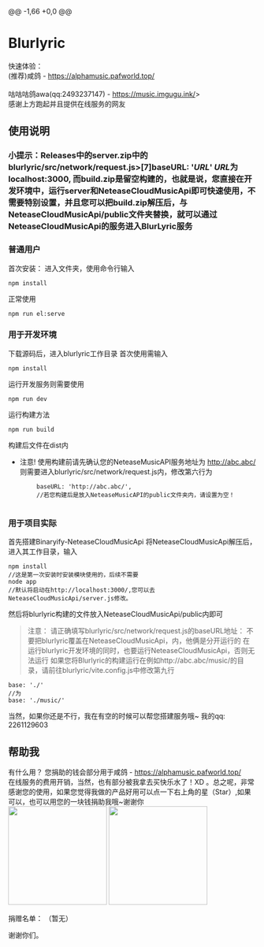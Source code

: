 @@ -1,66 +0,0 @@
# Blurlyric

快速体验：<br>
<a herf="https://alphamusic.pafworld.top/">(推荐)咸鸽 - https://alphamusic.pafworld.top/</a><br>
<br>
<a herf="https://music.imgugu.ink/">咕咕咕鸽awa(qq:2493237147) - https://music.imgugu.ink/</a>><br>
感谢上方跑起并且提供在线服务的网友

## 使用说明
### 小提示：Releases中的server.zip中的blurlyric/src/network/request.js>[7]baseURL: '*URL*' *URL*为localhost:3000, 而build.zip是留空构建的，也就是说，您直接在开发环境中，运行server和NeteaseCloudMusicApi即可快速使用，不需要特别设置，并且您可以把build.zip解压后，与NeteaseCloudMusicApi/public文件夹替换，就可以通过NeteaseCloudMusicApi的服务进入BlurLyric服务

### 普通用户
首次安装： 进入文件夹，使用命令行输入
```
npm install
```
正常使用
```
npm run el:serve
```

### 用于开发环境
下载源码后，进入blurlyric工作目录
首次使用需输入
```
npm install
```
运行开发服务则需要使用
```
npm run dev
```
运行构建方法
```
npm run build
```
构建后文件在dist内
* 注意! 使用构建前请先确认您的NeteaseMusicAPI服务地址为 http://abc.abc/ 则需要进入blurlyric/src/network/request.js内，修改第六行为
```
        baseURL: 'http://abc.abc/',
        //若您构建后是放入NeteaseMusicAPI的public文件夹内，请设置为空！
        
```
### 用于项目实际
首先搭建<a herf="https://github.com/Binaryify/NeteaseCloudMusicApi">Binaryify-NeteaseCloudMusicApi</a>
将NeteaseCloudMusicApi解压后，进入其工作目录，输入
```
npm install
//这是第一次安装时安装模块使用的，后续不需要
node app
//默认将启动在http://localhost:3000/,您可以去NeteaseCloudMusicApi/server.js修改。
```
然后将blurlyric构建的文件放入NeteaseCloudMusicApi/public内即可

> 注意：
> 请正确填写blurlyric/src/network/request.js的baseURL地址：
> 不要把blurlyric覆盖在NeteaseCloudMusicApi，内，他俩是分开运行的
> 在运行blurlyric开发环境的同时，也要运行NeteaseCloudMusicApi，否则无法运行
> 如果您将Blurlyric的构建运行在例如http://abc.abc/music/的目录，请前往blurlyric/vite.config.js中修改第九行
```
base: './'
//为
base: './music/'
```

当然，如果你还是不行，我在有空的时候可以帮您搭建服务哦~
我的qq: 2261129603

## 帮助我
有什么用？ 您捐助的钱会部分用于<a herf="https://alphamusic.pafworld.top/">咸鸽 - https://alphamusic.pafworld.top/</a><br>在线服务的费用开销，当然，也有部分被我拿去买快乐水了！XD 。总之呢，非常感谢您的使用，如果您觉得我做的产品好用可以点一下右上角的星（Star）,如果可以，也可以用您的一块钱捐助我哦~谢谢你<br>
<img style="width: 200px" src="https://gozaoo.github.io/image/zfbSK.jpg">
<img style="width: 200px" src="https://gozaoo.github.io/image/wxSK.png"><br>

捐赠名单：
（暂无）

谢谢你们。

